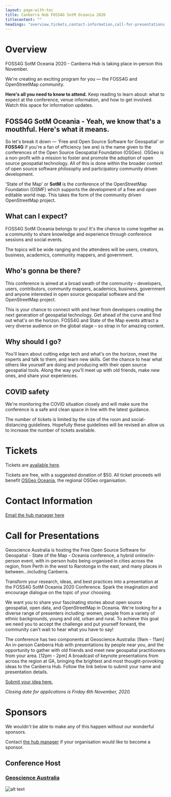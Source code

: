 ```yaml
---
layout: page-with-toc
title: Canberra Hub FOSS4G SotM Oceania 2020
titlecontent: ""
headings: "overview,tickets,contact-information,call-for-presentations,sponsors"
---
```



# Overview

FOSS4G SotM Oceania 2020 - Canberra Hub is taking place in-person this November.

We're creating an exciting program for you — the FOSS4G and OpenStreetMap community.

**Here's all you need to know to attend.** Keep reading to learn about: what to expect at the conference, venue information, and how to get involved. Watch this space for information updates.

## FOSS4G SotM Oceania - Yeah, we know that's a mouthful. Here's what it means.

So let's break it down — 'Free and Open Source Software for Geospatial' or **FOSS4G** if you're a fan of efficiency (we are) is the name given to the conferences of the Open Source Geospatial Foundation (OSGeo). OSGeo is a non-profit with a mission to foster and promote the adoption of open source geospatial technology. All of this is done within the broader context of open source software philosophy and participatory community driven development.

'State of the Map' or **SotM** is the conference of the OpenStreetMap Foundation (OSMF) which supports the development of a free and open editable world map. This takes the form of the community driven OpenStreetMap project.

## What can I expect?

FOSS4G SotM Oceania belongs to you! It's the chance to come together as a community to share knowledge and experience through conference sessions and social events.

The topics will be wide ranging and the attendees will be users, creators, business, academics, community mappers, and government.

## Who's gonna be there?

This conference is aimed at a broad swath of the community – developers, users, contributors, community mappers, academics, business, government and anyone interested in open source geospatial software and the OpenStreetMap project.

This is your chance to connect with and hear from developers creating the next generation of geospatial technology. Get ahead of the curve and find out what's on the horizon. FOSS4G and State of the Map events attract a very diverse audience on the global stage – so strap in for amazing content.

## Why should I go?

You'll learn about cutting edge tech and what's on the horizon, meet the experts and talk to them, and learn new skills. Get the chance to hear what others like yourself are doing and producing with their open source geospatial tools. Along the way you'll meet up with old friends, make new ones, and share your experiences.

## COVID safety

We're monitoring the COVID situation closely and will make sure the conference is a safe and clean space in line with the latest guidance.

The number of tickets is limited by the size of the room and social-distancing guidelines. Hopefully these guidelines will be revised an allow us to increase the number of tickets available.

# Tickets

Tickets are [available here](https://ti.to/foss4g-oceania/2020-canberra-hub).

Tickets are free, with a suggested donation of $50. All ticket proceeds will benefit [OSGeo Oceania](https://wiki.osgeo.org/wiki/Oceania), the regional OSGeo organisation.

# Contact Information

[Email the hub manager here](mailto:jonahsullivan79@gmail.com)

# Call for Presentations
Geoscience Australia is hosting the Free Open Source Software for Geospatial - State of the Map - Oceania conference, a hybrid online/in-person event, with in-person hubs being organised in cities across the region, from Perth in the west to Rarotonga in the east, and many places in between...including Canberra.

Transform your research, ideas, and best practices into a presentation at the FOSS4G SotM Oceania 2020 Conference. Spark the imagination and encourage dialogue on the topic of your choosing.

We want you to share your fascinating stories about open source geospatial, open data, and OpenStreetMap in Oceania. We're looking for a diverse range of presenters including: women, people from a variety of ethnic backgrounds, young and old, urban and rural. To achieve this goal we need you to accept the challenge and put yourself forward, the community can't wait to hear what you have to say!

The conference has two components at Geoscience Australia:
[9am - 11am] An in-person Canberra Hub with presentations by people near you, and the opportunity to gather with old friends and meet new geospatial practitioners from your area.
[12pm - 2pm] A broadcast of keynote presentations from across the region at GA, bringing the brightest and most thought-provoking ideas to the Canberra Hub.
Follow the link below to submit your name and presentation details.

[Submit your idea here.](https://forms.gle/vxJeaGR3QQTPGbUH9)

*Closing date for applications is Friday 6th November, 2020.*


# Sponsors

We wouldn't be able to make any of this happen without our wonderful sponsors.

Contact [the hub manager](mailto:jonahsullivan79@gmail.com) if your organisation would like to become a sponsor.

## Conference Host

### [Geoscience Australia](https://www.ga.gov.au)
![alt text](https://www.ga.gov.au/__data/assets/image/0013/16510/ga-logo.jpg "Geoscience Australia Logo")
